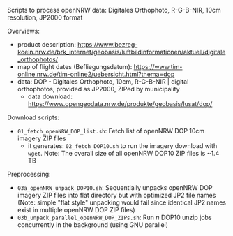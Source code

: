 Scripts to process openNRW data: Digitales Orthophoto, R-G-B-NIR, 10cm resolution, JP2000 format

Overviews:

 * product description: https://www.bezreg-koeln.nrw.de/brk_internet/geobasis/luftbildinformationen/aktuell/digitale_orthophotos/
 * map of flight dates (Befliegungsdatum): https://www.tim-online.nrw.de/tim-online2/uebersicht.html?thema=dop
 * data: DOP - Digitales Orthophoto, 10cm, R-G-B-NIR | digital orthophotos, provided as JP2000, ZIPed by municipality
     * data download: https://www.opengeodata.nrw.de/produkte/geobasis/lusat/dop/

Download scripts:

 * `01_fetch_openNRW_DOP_list.sh`: Fetch list of openNRW DOP 10cm imagery ZIP files
   * it generates: `02_fetch_DOP10.sh` to run the imagery download with `wget`. Note: The overall size of all openNRW DOP10 ZIP files is ~1.4 TB

Preprocessing:

 * `03a_openNRW_unpack_DOP10.sh`: Sequentially unpacks openNRW DOP imagery ZIP files into flat directory but with optimized JP2 file names (Note: simple "flat style" unpacking would fail since identical JP2 names exist in multiple openNRW DOP ZIP files)
 * `03b_unpack_parallel_openNRW_DOP_ZIPs.sh`: Run *n* DOP10 unzip jobs concurrently in the background (using GNU parallel)
